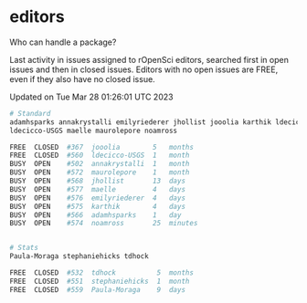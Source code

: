 # editors

Who can handle a package?

Last activity in issues assigned to rOpenSci editors, searched first in open
issues and then in closed issues. Editors with no open issues are FREE, even if
they also have no closed issue.


Updated on Tue Mar 28 01:26:01 UTC 2023

```bash
# Standard
adamhsparks annakrystalli emilyriederer jhollist jooolia karthik ldecicco
ldecicco-USGS maelle maurolepore noamross

FREE  CLOSED  #367  jooolia        5   months
FREE  CLOSED  #560  ldecicco-USGS  1   month
BUSY  OPEN    #502  annakrystalli  1   month
BUSY  OPEN    #572  maurolepore    1   month
BUSY  OPEN    #568  jhollist       13  days
BUSY  OPEN    #577  maelle         4   days
BUSY  OPEN    #576  emilyriederer  4   days
BUSY  OPEN    #575  karthik        4   days
BUSY  OPEN    #566  adamhsparks    1   day
BUSY  OPEN    #574  noamross       25  minutes


# Stats
Paula-Moraga stephaniehicks tdhock

FREE  CLOSED  #532  tdhock          5  months
FREE  CLOSED  #551  stephaniehicks  1  month
FREE  CLOSED  #559  Paula-Moraga    9  days
```

